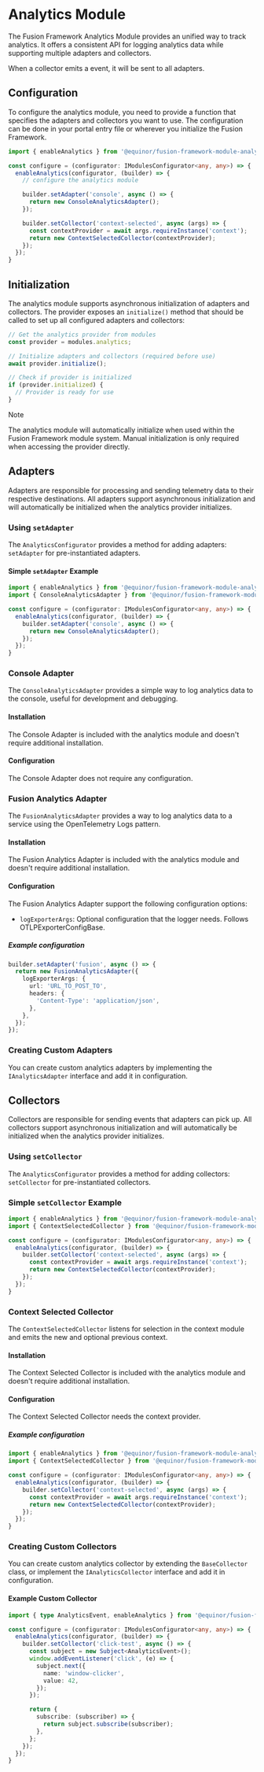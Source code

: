 # Analytics Module

The Fusion Framework Analytics Module provides an unified way to track analytics.
It offers a consistent API for logging analytics data while supporting multiple
adapters and collectors.

When a collector emits a event, it will be sent to all adapters.

## Configuration

To configure the analytics module, you need to provide a function that specifies
the adapters and collectors you want to use. The configuration can be done in
your portal entry file or wherever you initialize the Fusion Framework.

```typescript
import { enableAnalytics } from '@equinor/fusion-framework-module-analytics';

const configure = (configurator: IModulesConfigurator<any, any>) => {
  enableAnalytics(configurator, (builder) => {
    // configure the analytics module

    builder.setAdapter('console', async () => {
      return new ConsoleAnalyticsAdapter();
    });

    builder.setCollector('context-selected', async (args) => {
      const contextProvider = await args.requireInstance('context');
      return new ContextSelectedCollector(contextProvider);
    });
  });
}
```

## Initialization

The analytics module supports asynchronous initialization of adapters and
collectors. The provider exposes an `initialize()` method that should be called
to set up all configured adapters and collectors:

```typescript
// Get the analytics provider from modules
const provider = modules.analytics;

// Initialize adapters and collectors (required before use)
await provider.initialize();

// Check if provider is initialized
if (provider.initialized) {
  // Provider is ready for use
}
```

> [!NOTE]
> The analytics module will automatically initialize when used within the
> Fusion Framework module system. Manual initialization is only required when
> accessing the provider directly.

## Adapters

Adapters are responsible for processing and sending telemetry data to their
respective destinations. All adapters support asynchronous initialization and
will automatically be initialized when the analytics provider initializes.

### Using `setAdapter`

The `AnalyticsConfigurator` provides a method for adding adapters: `setAdapter`
for pre-instantiated adapters.

#### Simple `setAdapter` Example

```typescript
import { enableAnalytics } from '@equinor/fusion-framework-module-analytics';
import { ConsoleAnalyticsAdapter } from '@equinor/fusion-framework-module-analytics/adapters';

const configure = (configurator: IModulesConfigurator<any, any>) => {
  enableAnalytics(configurator, (builder) => {
    builder.setAdapter('console', async () => {
      return new ConsoleAnalyticsAdapter();
    });
  });
}
```

### Console Adapter

The `ConsoleAnalyticsAdapter` provides a simple way to log analytics data to the
console, useful for development and debugging.

#### Installation

The Console Adapter is included with the analytics module and doesn't require
additional installation.

#### Configuration

The Console Adapter does not require any configuration.

### Fusion Analytics Adapter

The `FusionAnalyticsAdapter` provides a way to log analytics data to a service
using the OpenTelemetry Logs pattern.

#### Installation

The Fusion Analytics Adapter is included with the analytics module and doesn't
require additional installation.

#### Configuration

The Fusion Analytics Adapter support the following configuration options:

- `logExporterArgs`: Optional configuration that the logger needs. Follows
  OTLPExporterConfigBase.

##### Example configuration

```typescript
builder.setAdapter('fusion', async () => {
  return new FusionAnalyticsAdapter({
    logExporterArgs: {
      url: 'URL_TO_POST_TO',
      headers: {
        'Content-Type': 'application/json',
      },
    },
  });
});
```

### Creating Custom Adapters

You can create custom analytics adapters by implementing the `IAnalyticsAdapter`
interface and add it in configuration.

## Collectors

Collectors are responsible for sending events that adapters can pick up. All
collectors support asynchronous initialization and will automatically be
initialized when the analytics provider initializes.

### Using `setCollector`

The `AnalyticsConfigurator` provides a method for adding collectors:
`setCollector` for pre-instantiated collectors.

### Simple `setCollector` Example

```typescript
import { enableAnalytics } from '@equinor/fusion-framework-module-analytics';
import { ContextSelectedCollector } from '@equinor/fusion-framework-module-analytics/collectors';

const configure = (configurator: IModulesConfigurator<any, any>) => {
  enableAnalytics(configurator, (builder) => {
    builder.setCollector('context-selected', async (args) => {
      const contextProvider = await args.requireInstance('context');
      return new ContextSelectedCollector(contextProvider);
    });
  });
}
```

### Context Selected Collector

The `ContextSelectedCollector` listens for selection in the context module and emits
the new and optional previous context.

#### Installation

The Context Selected Collector is included with the analytics module and doesn't
require additional installation.

#### Configuration

The Context Selected Collector needs the context provider.

##### Example configuration

```typescript
import { enableAnalytics } from '@equinor/fusion-framework-module-analytics';
import { ContextSelectedCollector } from '@equinor/fusion-framework-module-analytics/collectors';

const configure = (configurator: IModulesConfigurator<any, any>) => {
  enableAnalytics(configurator, (builder) => {
    builder.setCollector('context-selected', async (args) => {
      const contextProvider = await args.requireInstance('context');
      return new ContextSelectedCollector(contextProvider);
    });
  });
}
```

### Creating Custom Collectors

You can create custom analytics collector by extending the `BaseCollector` class,
or implement the `IAnalyticsCollector` interface and add it in configuration.

#### Example Custom Collector

```typescript
import { type AnalyticsEvent, enableAnalytics } from '@equinor/fusion-framework-module-analytics';

const configure = (configurator: IModulesConfigurator<any, any>) => {
  enableAnalytics(configurator, (builder) => {
    builder.setCollector('click-test', async () => {
      const subject = new Subject<AnalyticsEvent>();
      window.addEventListener('click', (e) => {
        subject.next({
          name: 'window-clicker',
          value: 42,
        });
      });

      return {
        subscribe: (subscriber) => {
          return subject.subscribe(subscriber);
        },
      };
    });
  });
}
```
